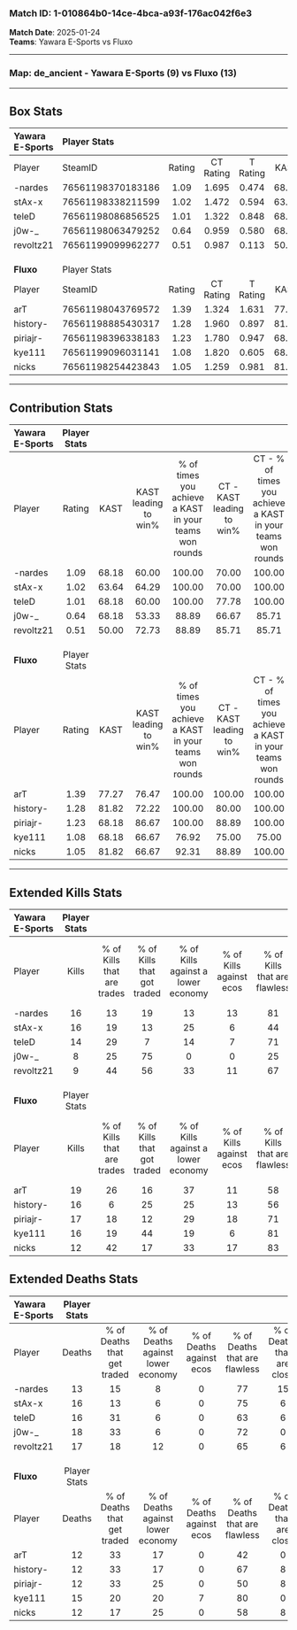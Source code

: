 ### Match ID: 1-010864b0-14ce-4bca-a93f-176ac042f6e3  
**Match Date**: 2025-01-24  
**Teams**: Yawara E-Sports vs Fluxo  

---  

### **Map**: de_ancient - Yawara E-Sports (9) vs Fluxo (13)  
---  

## Box Stats  

| **Yawara E-Sports** | Player Stats      |        |           |          |       |      |       |         |        |      |     |
| :- | :- | :-: | :-: | :-: | :-: | :-: | :-: | :-: | :-: | :-: | :-: |
| Player              | SteamID           | Rating | CT Rating | T Rating | KAST  | ADR  | Kills | Assists | Deaths | K/D  | HS% |
| -nardes             | 76561198370183186 |  1.09  |   1.695   |  0.474   | 68.18 | 66.7 |  16   |    1    |   13   | 1.23 | 62  |
| stAx-x              | 76561198338211599 |  1.02  |   1.472   |  0.594   | 63.64 | 76.9 |  16   |    2    |   16   | 1.00 | 68  |
| teleD               | 76561198086856525 |  1.01  |   1.322   |  0.848   | 68.18 | 82.5 |  14   |    5    |   16   | 0.88 | 85  |
| j0w-_               | 76561198063479252 |  0.64  |   0.959   |  0.580   | 68.18 | 56.5 |   8   |    5    |   18   | 0.44 | 62  |
| revoltz21           | 76561199099962277 |  0.51  |   0.987   |  0.113   | 50.00 | 41.4 |   9   |    3    |   17   | 0.53 | 66  |
|                     |                   |        |           |          |       |      |       |         |        |      |     |
|                     |                   |        |           |          |       |      |       |         |        |      |     |
|                     |                   |        |           |          |       |      |       |         |        |      |     |
| **Fluxo**           | Player Stats      |        |           |          |       |      |       |         |        |      |     |
| Player              | SteamID           | Rating | CT Rating | T Rating | KAST  | ADR  | Kills | Assists | Deaths | K/D  | HS% |
| arT                 | 76561198043769572 |  1.39  |   1.324   |  1.631   | 77.27 | 87.9 |  19   |    7    |   12   | 1.58 | 52  |
| history-            | 76561198885430317 |  1.28  |   1.960   |  0.897   | 81.82 | 81.1 |  16   |    6    |   12   | 1.33 | 37  |
| piriajr-            | 76561198396338183 |  1.23  |   1.780   |  0.947   | 68.18 | 88.6 |  17   |    2    |   12   | 1.42 | 58  |
| kye111              | 76561199096031141 |  1.08  |   1.820   |  0.605   | 68.18 | 75.6 |  16   |    4    |   15   | 1.07 | 62  |
| nicks               | 76561198254423843 |  1.05  |   1.259   |  0.981   | 81.82 | 55.7 |  12   |    7    |   12   | 1.00 | 50  |
---  

## Contribution Stats  

| **Yawara E-Sports** | Player Stats |       |                      |                                                        |                           |                                                             |                          |                                                            |
| :- | :-: | :-: | :-: | :-: | :-: | :-: | :-: | :-: |
| Player              |    Rating    | KAST  | KAST leading to win% | % of times you achieve a KAST in your teams won rounds | CT - KAST leading to win% | CT - % of times you achieve a KAST in your teams won rounds | T - KAST leading to win% | T - % of times you achieve a KAST in your teams won rounds |
| -nardes             |     1.09     | 68.18 |        60.00         |                         100.00                         |           70.00           |                           100.00                            |          40.00           |                           100.00                           |
| stAx-x              |     1.02     | 63.64 |        64.29         |                         100.00                         |           70.00           |                           100.00                            |          50.00           |                           100.00                           |
| teleD               |     1.01     | 68.18 |        60.00         |                         100.00                         |           77.78           |                           100.00                            |          33.33           |                           100.00                           |
| j0w-_               |     0.64     | 68.18 |        53.33         |                         88.89                          |           66.67           |                            85.71                            |          33.33           |                           100.00                           |
| revoltz21           |     0.51     | 50.00 |        72.73         |                         88.89                          |           85.71           |                            85.71                            |          50.00           |                           100.00                           |
|                     |              |       |                      |                                                        |                           |                                                             |                          |                                                            |
|                     |              |       |                      |                                                        |                           |                                                             |                          |                                                            |
|                     |              |       |                      |                                                        |                           |                                                             |                          |                                                            |
| **Fluxo**           | Player Stats |       |                      |                                                        |                           |                                                             |                          |                                                            |
| Player              |    Rating    | KAST  | KAST leading to win% | % of times you achieve a KAST in your teams won rounds | CT - KAST leading to win% | CT - % of times you achieve a KAST in your teams won rounds | T - KAST leading to win% | T - % of times you achieve a KAST in your teams won rounds |
| arT                 |     1.39     | 77.27 |        76.47         |                         100.00                         |          100.00           |                           100.00                            |          55.56           |                           100.00                           |
| history-            |     1.28     | 81.82 |        72.22         |                         100.00                         |           80.00           |                           100.00                            |          62.50           |                           100.00                           |
| piriajr-            |     1.23     | 68.18 |        86.67         |                         100.00                         |           88.89           |                           100.00                            |          83.33           |                           100.00                           |
| kye111              |     1.08     | 68.18 |        66.67         |                         76.92                          |           75.00           |                            75.00                            |          57.14           |                           80.00                            |
| nicks               |     1.05     | 81.82 |        66.67         |                         92.31                          |           88.89           |                           100.00                            |          44.44           |                           80.00                            |
---  

## Extended Kills Stats  

| **Yawara E-Sports** | Player Stats |                            |                            |                                    |                         |                              |                                 |                                       |                    |           |
| :- | :-: | :-: | :-: | :-: | :-: | :-: | :-: | :-: | :-: | :-: |
| Player              |    Kills     | % of Kills that are trades | % of Kills that got traded | % of Kills against a lower economy | % of Kills against ecos | % of Kills that are flawless | % of Kills that are close duels | % of Kills that are assisted by flash | Pistol Round Kills | AWP Kills |
| -nardes             |      16      |             13             |             19             |                 13                 |           13            |              81              |                0                |                   0                   |         2          |     5     |
| stAx-x              |      16      |             19             |             13             |                 25                 |            6            |              44              |                6                |                   0                   |         0          |     0     |
| teleD               |      14      |             29             |             7              |                 14                 |            7            |              71              |                0                |                  14                   |         2          |     0     |
| j0w-_               |      8       |             25             |             75             |                 0                  |            0            |              25              |               13                |                   0                   |         1          |     0     |
| revoltz21           |      9       |             44             |             56             |                 33                 |           11            |              67              |               11                |                   0                   |         1          |     0     |
|                     |              |                            |                            |                                    |                         |                              |                                 |                                       |                    |           |
|                     |              |                            |                            |                                    |                         |                              |                                 |                                       |                    |           |
|                     |              |                            |                            |                                    |                         |                              |                                 |                                       |                    |           |
| **Fluxo**           | Player Stats |                            |                            |                                    |                         |                              |                                 |                                       |                    |           |
| Player              |    Kills     | % of Kills that are trades | % of Kills that got traded | % of Kills against a lower economy | % of Kills against ecos | % of Kills that are flawless | % of Kills that are close duels | % of Kills that are assisted by flash | Pistol Round Kills | AWP Kills |
| arT                 |      19      |             26             |             16             |                 37                 |           11            |              58              |               11                |                  11                   |         0          |     2     |
| history-            |      16      |             6              |             25             |                 25                 |           13            |              56              |                0                |                   0                   |         2          |    11     |
| piriajr-            |      17      |             18             |             12             |                 29                 |           18            |              71              |               18                |                  18                   |         3          |     0     |
| kye111              |      16      |             19             |             44             |                 19                 |            6            |              81              |                0                |                   0                   |         4          |     0     |
| nicks               |      12      |             42             |             17             |                 33                 |           17            |              83              |                0                |                   0                   |         0          |     0     |
## Extended Deaths Stats  

| **Yawara E-Sports** | Player Stats |                             |                                   |                          |                               |                            |                           |               |
| :- | :-: | :-: | :-: | :-: | :-: | :-: | :-: | :-: |
| Player              |    Deaths    | % of Deaths that get traded | % of Deaths against lower economy | % of Deaths against ecos | % of Deaths that are flawless | % of Deaths that are close | % of Deaths while blinded | Deaths to AWP |
| -nardes             |      13      |             15              |                 8                 |            0             |              77               |             15             |             0             |       1       |
| stAx-x              |      16      |             13              |                 6                 |            0             |              75               |             6              |            19             |       2       |
| teleD               |      16      |             31              |                 6                 |            0             |              63               |             6              |             0             |       1       |
| j0w-_               |      18      |             33              |                 6                 |            0             |              72               |             0              |             6             |       6       |
| revoltz21           |      17      |             18              |                12                 |            0             |              65               |             6              |             6             |       3       |
|                     |              |                             |                                   |                          |                               |                            |                           |               |
|                     |              |                             |                                   |                          |                               |                            |                           |               |
|                     |              |                             |                                   |                          |                               |                            |                           |               |
| **Fluxo**           | Player Stats |                             |                                   |                          |                               |                            |                           |               |
| Player              |    Deaths    | % of Deaths that get traded | % of Deaths against lower economy | % of Deaths against ecos | % of Deaths that are flawless | % of Deaths that are close | % of Deaths while blinded | Deaths to AWP |
| arT                 |      12      |             33              |                17                 |            0             |              42               |             0              |             8             |       1       |
| history-            |      12      |             33              |                17                 |            0             |              67               |             8              |             8             |       1       |
| piriajr-            |      12      |             33              |                25                 |            0             |              50               |             8              |             0             |       1       |
| kye111              |      15      |             20              |                20                 |            7             |              80               |             0              |             0             |       1       |
| nicks               |      12      |             17              |                25                 |            0             |              58               |             8              |             0             |       1       |
